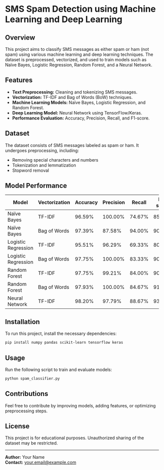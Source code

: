 # SMS Spam Detection using Machine Learning and Deep Learning

## Overview
This project aims to classify SMS messages as either spam or ham (not spam) using various machine learning and deep learning techniques. The dataset is preprocessed, vectorized, and used to train models such as Naïve Bayes, Logistic Regression, Random Forest, and a Neural Network.

## Features
- **Text Preprocessing:** Cleaning and tokenizing SMS messages.
- **Vectorization:** TF-IDF and Bag of Words (BoW) techniques.
- **Machine Learning Models:** Naïve Bayes, Logistic Regression, and Random Forest.
- **Deep Learning Model:** Neural Network using TensorFlow/Keras.
- **Performance Evaluation:** Accuracy, Precision, Recall, and F1-score.

## Dataset
The dataset consists of SMS messages labeled as spam or ham. It undergoes preprocessing, including:
- Removing special characters and numbers
- Tokenization and lemmatization
- Stopword removal

## Model Performance
| Model                 | Vectorization  | Accuracy  | Precision | Recall  | F1-score |
|----------------------|---------------|-----------|-----------|---------|---------|
| Naïve Bayes          | TF-IDF        | 96.59%    | 100.00%   | 74.67%  | 85.49%  |
| Naïve Bayes          | Bag of Words  | 97.39%    | 87.58%    | 94.00%  | 90.67%  |
| Logistic Regression  | TF-IDF        | 95.51%    | 96.29%    | 69.33%  | 80.62%  |
| Logistic Regression  | Bag of Words  | 97.75%    | 100.00%   | 83.33%  | 90.90%  |
| Random Forest       | TF-IDF        | 97.75%    | 99.21%    | 84.00%  | 90.97%  |
| Random Forest       | Bag of Words  | 97.93%    | 100.00%   | 84.67%  | 91.70%  |
| Neural Network      | TF-IDF        | 98.20%    | 97.79%    | 88.67%  | 93.00%  |

## Installation
To run this project, install the necessary dependencies:
```bash
pip install numpy pandas scikit-learn tensorflow keras
```

## Usage
Run the following script to train and evaluate models:
```bash
python spam_classifier.py
```

## Contributions
Feel free to contribute by improving models, adding features, or optimizing preprocessing steps.

## License
This project is for educational purposes. Unauthorized sharing of the dataset may be restricted.

---
**Author:** Your Name  
**Contact:** your.email@example.com

